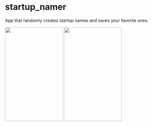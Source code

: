 # startup_namer

App that randomly creates startup names and saves your favorite ones.

<p float="left">
<img src="https://user-images.githubusercontent.com/43687500/115575063-9694e080-a298-11eb-9d57-e91f7fba15ab.png" width="190" height="310">
<img src="https://user-images.githubusercontent.com/43687500/115575101-a01e4880-a298-11eb-9217-66665105937b.png" width="190" height="310">
</p>
